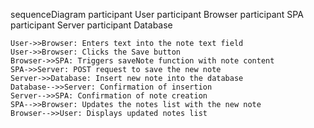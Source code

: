 sequenceDiagram
    participant User
    participant Browser
    participant SPA
    participant Server
    participant Database

    User->>Browser: Enters text into the note text field
    User->>Browser: Clicks the Save button
    Browser->>SPA: Triggers saveNote function with note content
    SPA->>Server: POST request to save the new note
    Server->>Database: Insert new note into the database
    Database-->>Server: Confirmation of insertion
    Server-->>SPA: Confirmation of note creation
    SPA-->>Browser: Updates the notes list with the new note
    Browser-->>User: Displays updated notes list

